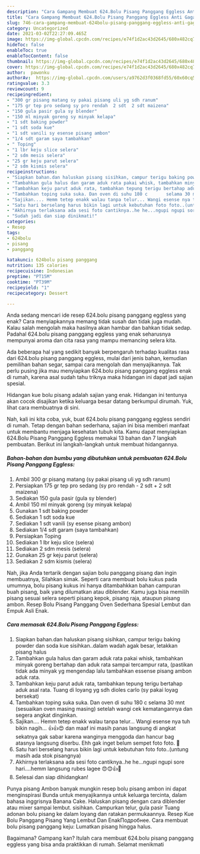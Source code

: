 ```yaml
---
description: "Cara Gampang Membuat 624.Bolu Pisang Panggang Eggless Anti Gagal"
title: "Cara Gampang Membuat 624.Bolu Pisang Panggang Eggless Anti Gagal"
slug: 746-cara-gampang-membuat-624bolu-pisang-panggang-eggless-anti-gagal
category: Uncategorized
date: 2021-03-02T22:27:09.465Z
image: https://img-global.cpcdn.com/recipes/e74f1d2ac43d2645/680x482cq70/624bolu-pisang-panggang-eggless-foto-resep-utama.jpg
hideToc: false
enableToc: true
enableTocContent: false
thumbnail: https://img-global.cpcdn.com/recipes/e74f1d2ac43d2645/680x482cq70/624bolu-pisang-panggang-eggless-foto-resep-utama.jpg
cover: https://img-global.cpcdn.com/recipes/e74f1d2ac43d2645/680x482cq70/624bolu-pisang-panggang-eggless-foto-resep-utama.jpg
author:  pawonku
authorAv:  https://img-global.cpcdn.com/users/a9762d3f0368fd55/60x60cq50/avatar.jpg
ratingvalue: 3.3
reviewcount: 9
recipeingredient:
- "300 gr pisang matang sy pakai pisang uli yg sdh ranum"
- "175 gr tep pro sedang sy pro rendah  2 sdt  2 sdt maizena"
- "150 gula pasir gula sy blender"
- "150 ml minyak goreng sy minyak kelapa"
- "1 sdt baking powder"
- "1 sdt soda kue"
- "1 sdt vanili sy esense pisang ambon"
- "1/4 sdt garam saya tambahkan"
- " Toping"
- "1 lbr keju slice selera"
- "2 sdm mesis selera"
- "25 gr keju parut selera"
- "2 sdm kismis selera"
recipeinstructions:
- "Siapkan bahan.dan haluskan pisang sisihkan, campur terigu baking powder dan soda kue sisihkan..dalam wadah agak besar, letakkan pisang halus"
- "Tambahkan gula halus dan garam aduk rata pakai whisk, tambahkan minyak goreng bertahap dan aduk rata sampai tercampur rata, (pastikan tidak ada minyak yg mengendap lalu tambahkan essense pisang ambon aduk rata."
- "Tambahkan keju parut aduk rata, tambahkan tepung terigu bertahap aduk asal rata. Tuang di loyang yg sdh dioles carlo (sy pakai loyag bersekat)"
- "Tambahkan toping suka suka. Dan oven di suhu 180 c		selama 30 mnt (sesuaikan oven masing masing) setelah wangi cek kematangannya dan segera angkat dinginkan."
- "Sajikan.... Hemm tetep enakk walau tanpa telur... Wangi esense nya tuh bikin nagih... 👍👍😍 dan maaf ini masih panas langsung di angkat sekatnya gak sabar karena wanginya menggoda dan hancur bag atasnya langsung diserbu. Ehh gak inget belum sempet foto foto. 🙊"
- "Satu hari berselang harus bikin lagi untuk kebutuhan foto foto..(untung masih ada stok pisangnya)"
- "Akhirnya terlaksana ada sesi foto cantiknya..he he...ngupi ngupi sore hari....hemm langsung rubes lagee 😍😊👍🙏"
- "Sudah jadi dan siap dinikmati!"
categories:
- Resep
tags:
- 624bolu
- pisang
- panggang

katakunci: 624bolu pisang panggang 
nutrition: 135 calories
recipecuisine: Indonesian
preptime: "PT15M"
cooktime: "PT39M"
recipeyield: "1"
recipecategory: Dessert

---
```



Anda sedang mencari ide resep 624.bolu pisang panggang eggless yang enak? Cara menyiapkannya memang tidak susah dan tidak juga mudah. Kalau salah mengolah maka hasilnya akan hambar dan bahkan tidak sedap. Padahal 624.bolu pisang panggang eggless yang enak seharusnya mempunyai aroma dan cita rasa yang mampu memancing selera kita.


Ada beberapa hal yang sedikit banyak berpengaruh terhadap kualitas rasa dari 624.bolu pisang panggang eggless, mulai dari jenis bahan, kemudian pemilihan bahan segar, sampai cara mengolah dan menyajikannya. Tak perlu pusing jika mau menyiapkan 624.bolu pisang panggang eggless enak di rumah, karena asal sudah tahu triknya maka hidangan ini dapat jadi sajian spesial.

Hidangan kue bolu pisang adalah sajian yang enak. Hidangan ini tentunya akan cocok disajikan ketika keluarga besar datang berkumpul dirumah. Yuk, lihat cara membuatnya di sini.


Nah, kali ini kita coba, yuk, buat 624.bolu pisang panggang eggless sendiri di rumah. Tetap dengan bahan sederhana, sajian ini bisa memberi manfaat untuk membantu menjaga kesehatan tubuh kita. Kamu dapat menyiapkan 624.Bolu Pisang Panggang Eggless memakai 13 bahan dan 7 langkah pembuatan. Berikut ini langkah-langkah untuk membuat hidangannya.

<!--inarticleads1-->

##### Bahan-bahan dan bumbu yang dibutuhkan untuk pembuatan 624.Bolu Pisang Panggang Eggless:

1. Ambil 300 gr pisang matang (sy pakai pisang uli yg sdh ranum)
1. Persiapkan 175 gr tep pro sedang (sy pro rendah - 2 sdt + 2 sdt maizena)
1. Sediakan 150 gula pasir (gula sy blender)
1. Ambil 150 ml minyak goreng (sy minyak kelapa)
1. Gunakan 1 sdt baking powder
1. Sediakan 1 sdt soda kue
1. Sediakan 1 sdt vanili (sy esense pisang ambon)
1. Sediakan 1/4 sdt garam (saya tambahkan)
1. Persiapkan  Toping
1. Sediakan 1 lbr keju slice (selera)
1. Sediakan 2 sdm mesis (selera)
1. Gunakan 25 gr keju parut (selera)
1. Sediakan 2 sdm kismis (selera)


Nah, jika Anda tertarik dengan sajian bolu panggang pisang dan ingin membuatnya, Silahkan simak. Seperti cara membuat bolu kukus pada umumnya, bolu pisang kukus ini hanya ditambahkkan bahan campuran buah pisang, baik yang dilumatkan atau diblender. Kamu juga bisa memilih pisang sesuai selera seperti pisang kepok, pisang raja, ataupun pisang ambon. Resep Bolu Pisang Panggang Oven Sederhana Spesial Lembut dan Empuk Asli Enak. 

<!--inarticleads2-->

##### Cara memasak 624.Bolu Pisang Panggang Eggless:

1. Siapkan bahan.dan haluskan pisang sisihkan, campur terigu baking powder dan soda kue sisihkan..dalam wadah agak besar, letakkan pisang halus
1. Tambahkan gula halus dan garam aduk rata pakai whisk, tambahkan minyak goreng bertahap dan aduk rata sampai tercampur rata, (pastikan tidak ada minyak yg mengendap lalu tambahkan essense pisang ambon aduk rata.
1. Tambahkan keju parut aduk rata, tambahkan tepung terigu bertahap aduk asal rata. Tuang di loyang yg sdh dioles carlo (sy pakai loyag bersekat)
1. Tambahkan toping suka suka. Dan oven di suhu 180 c		selama 30 mnt (sesuaikan oven masing masing) setelah wangi cek kematangannya dan segera angkat dinginkan.
1. Sajikan.... Hemm tetep enakk walau tanpa telur... Wangi esense nya tuh bikin nagih... 👍👍😍 dan maaf ini masih panas langsung di angkat sekatnya gak sabar karena wanginya menggoda dan hancur bag atasnya langsung diserbu. Ehh gak inget belum sempet foto foto. 🙊
1. Satu hari berselang harus bikin lagi untuk kebutuhan foto foto..(untung masih ada stok pisangnya)
1. Akhirnya terlaksana ada sesi foto cantiknya..he he...ngupi ngupi sore hari....hemm langsung rubes lagee 😍😊👍🙏
1. Selesai dan siap dihidangkan!

Punya pisang Ambon banyak mungkin resep bolu pisang ambon ini dapat menginspirasi Bunda untuk menyajikannya untuk keluarga tercinta, dalam bahasa inggrisnya Banana Cake. Haluskan pisang dengan cara diblender atau mixer sampai lembut. sisihkan. Campurkan telur, gula pasir Tuang adonan bolu pisang ke dalam loyang dan ratakan permukaannya. Resep Kue Bolu Panggang Pisang Yang Lembut Dan EnakПодробнее. Cara membuat bolu pisang panggang keju: Lumatkan pisang hingga halus. 

Bagaimana? Gampang kan? Itulah cara membuat 624.bolu pisang panggang eggless yang bisa anda praktikkan di rumah. Selamat menikmati
